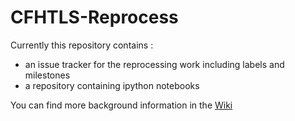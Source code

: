 # CFHTLS-Reprocess

Currently this repository contains :
- an issue tracker for the reprocessing work including labels and milestones
- a repository containing ipython notebooks

You can find more background information in the [Wiki](https://github.com/DarkEnergyScienceCollaboration/CFHTLS-Reprocess/wiki)
